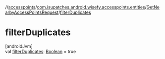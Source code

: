 //[accesspoints](../../../index.md)/[com.isupatches.android.wisefy.accesspoints.entities](../index.md)/[GetNearbyAccessPointsRequest](index.md)/[filterDuplicates](filter-duplicates.md)

# filterDuplicates

[androidJvm]\
val [filterDuplicates](filter-duplicates.md): [Boolean](https://kotlinlang.org/api/latest/jvm/stdlib/kotlin/-boolean/index.html) = true
